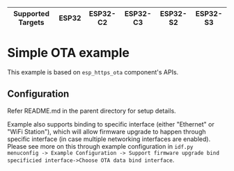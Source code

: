| Supported Targets | ESP32 | ESP32-C2 | ESP32-C3 | ESP32-S2 | ESP32-S3 |
| ----------------- | ----- | -------- | -------- | -------- | -------- |

# Simple OTA example

This example is based on `esp_https_ota` component's APIs.

## Configuration

Refer README.md in the parent directory for setup details.

Example also supports binding to specific interface (either "Ethernet" or "WiFi Station"), which will allow firmware upgrade to happen through specific interface (in case multiple networking interfaces are enabled). Please see more on this through example configuration in `idf.py menuconfig -> Example Configuration -> Support firmware upgrade bind specificied interface->Choose OTA data bind interface`.
